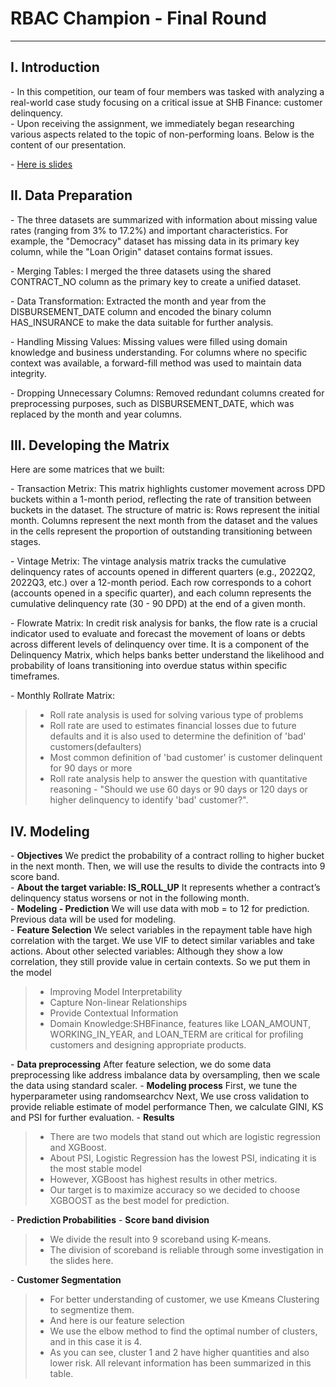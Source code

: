 # RBAC Champion - Final Round
---
## I. Introduction
\- In this competition, our team of four members was tasked with analyzing a real-world case study focusing on a critical issue at SHB Finance: customer delinquency.  
\- Upon receiving the assignment, we immediately began researching various aspects related to the topic of non-performing loans. Below is the content of our presentation.  

\- [Here is slides](https://drive.google.com/file/d/14za7it2xeYQ7anyipXZ6_VaUAfW5qsVT/view?usp=sharing)

## II. Data Preparation
\- The three datasets are summarized with information about missing value rates (ranging from 3% to 17.2%) and important characteristics. For example, the "Democracy" dataset has missing data in its primary key column, while the "Loan Origin" dataset contains format issues.  

\- Merging Tables: I merged the three datasets using the shared CONTRACT_NO column as the primary key to create a unified dataset.  

\- Data Transformation: Extracted the month and year from the DISBURSEMENT_DATE column and encoded the binary column HAS_INSURANCE to make the data suitable for further analysis.

\- Handling Missing Values: Missing values were filled using domain knowledge and business understanding. For columns where no specific context was available, a forward-fill method was used to maintain data integrity.

\- Dropping Unnecessary Columns: Removed redundant columns created for preprocessing purposes, such as DISBURSEMENT_DATE, which was replaced by the month and year columns.

## III. Developing the Matrix
Here are some matrices that we built:  

\- Transaction Metrix: This matrix highlights customer movement across DPD buckets within a 1-month period, reflecting the rate of transition between buckets in the dataset. The structure of matric is: Rows represent the initial month. Columns represent the next month from the dataset and the values in the cells represent the proportion of outstanding transitioning between stages.

\- Vintage Metrix: The vintage analysis matrix tracks the cumulative delinquency rates of accounts opened in different quarters (e.g., 2022Q2, 2022Q3, etc.) over a 12-month period. Each row corresponds to a cohort (accounts opened in a specific quarter), and each column represents the cumulative delinquency rate (30 - 90 DPD) at the end of a given month.

\- Flowrate Matrix: In credit risk analysis for banks, the flow rate is a crucial indicator used to evaluate and forecast the movement of loans or debts across different levels of delinquency over time. It is a component of the Delinquency Matrix, which helps banks better understand the likelihood and probability of loans transitioning into overdue status within specific timeframes.

\- Monthly Rollrate Matrix:
> - Roll rate analysis is used for solving various type of problems
> - Roll rate are used to estimates financial losses due to future defaults and it is also used to determine the definition of 'bad' customers(defaulters)
> - Most common definition of 'bad customer' is customer delinquent for 90 days or more
> - Roll rate analysis help to answer the question with quantitative reasoning - "Should we use 60 days or 90 days or 120 days or higher delinquency to identify 'bad' customer?".

## IV. Modeling 
\- **Objectives**
We predict the probability of a contract rolling to higher bucket in the next month. Then, we will use the results to divide the contracts into 9 score band.   
\- **About the target variable: IS_ROLL_UP**
It represents whether a contract’s delinquency status worsens or not in the following month.  
\- **Modeling - Prediction**
We will use data with mob = to 12 for prediction. Previous data will be used for modeling.  
\- **Feature Selection**
We select variables in the repayment table have high correlation with the target. We use VIF to detect similar variables and take actions.
About other selected variables: 
Although they show a low correlation, they still provide value in certain contexts. So we put them in the model
> - Improving Model Interpretability
> - Capture Non-linear Relationships
> - Provide Contextual Information
> - Domain Knowledge:SHBFinance, features like LOAN_AMOUNT, WORKING_IN_YEAR, and LOAN_TERM are critical for profiling customers and designing appropriate products.  

\- **Data preprocessing**
After feature selection, we do some data preprocessing like address imbalance data by oversampling, then we scale the data using standard scaler. 
\- **Modeling process**
First, we tune the hyperparameter using randomsearchcv 
Next, We use cross validation to provide reliable estimate of model performance
Then, we calculate GINI, KS and PSI for further evaluation. 
\- **Results**
> - There are two models that stand out which are logistic regression and XGBoost.
> - About PSI, Logistic Regression has the lowest PSI, indicating it is the most stable model
> - However, XGBoost has highest results in other metrics.
> - Our target is to maximize accuracy so we decided to choose XGBOOST as the best model for prediction.  
> 
\- **Prediction Probabilities**
\- **Score band division**
> - We divide the result into 9 scoreband using K-means.  
> - The division of scoreband is reliable through some investigation in the slides here.  

\- **Customer Segmentation** 
> - For better understanding of customer, we use Kmeans Clustering to segmentize them. 
> - And here is our feature selection 
> - We use the elbow method to find the optimal number of clusters, and in this case it is 4. 
> - As you can see, cluster 1 and 2 have higher quantities and also lower risk. All relevant information has been summarized in this table.
